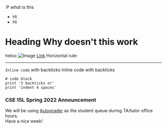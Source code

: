 :P
*what* is this 
* Hi
* Hi
# Heading Why doesn't this work
 heloo
 ![Image](http://url/a.png)
 [Link](http://a.com)
Horizontal rule:

---
`Inline code` with backticks	 	Inline code with backticks
```
# code block
print '3 backticks or'
print 'indent 4 spaces'
```

### CSE 15L Spring 2022 Announcement
We will be using [Autograder](https://autograder.ucsd.edu) as the student queue during TA/tutor office hours.  
Have a *nice* week!  
